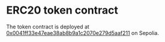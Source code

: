 # ERC20 token contract

The token contract is deployed at [0x0041ff33e47eae38ab8b9a1c2070e279d5aaf211](https://sepolia.etherscan.io/address/0x0041ff33e47eae38ab8b9a1c2070e279d5aaf211) on Sepolia.

